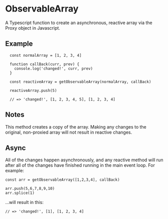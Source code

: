 # ObservableArray
A Typescript function to create an asynchronous, reactive array via the Proxy object in Javascript.

## Example

```
  const normalArray = [1, 2, 3, 4]
    
  function callBack(curr, prev) {
    console.log('changed!', curr, prev)
  }
  
  const reactiveArray = getObservableArray(normalArray, callBack)
  
  reactiveArray.push(5)
  
  // => 'changed!', [1, 2, 3, 4, 5], [1, 2, 3, 4]
```

## Notes

This method creates a copy of the array. Making any changes to the original, non-proxied array will not result in reactive changes.

## Async

All of the changes happen asynchronously, and any reactive method will run after all of the changes have finished running in the main event loop. For example:

```
const arr = getObservableArray([1,2,3,4], callBack)

arr.push(5,6,7,8,9,10)
arr.splice(1)
```

...will result in this:

```
// => 'changed!', [1], [1, 2, 3, 4]
```
